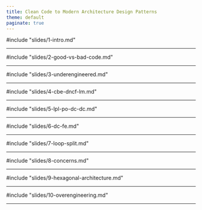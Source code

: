 ```yaml
---
title: Clean Code to Modern Architecture Design Patterns
theme: default
paginate: true
---
```


#include "slides/1-intro.md"

---
#include "slides/2-good-vs-bad-code.md"

---
 
#include "slides/3-underengineered.md"

---
#include "slides/4-cbe-dncf-lm.md"

---
 
#include "slides/5-lpl-po-dc-dc.md"

---

#include "slides/6-dc-fe.md"

---

#include "slides/7-loop-split.md"

---

#include "slides/8-concerns.md"

---

#include "slides/9-hexagonal-architecture.md"

---

#include "slides/10-overengineering.md"

---
 
